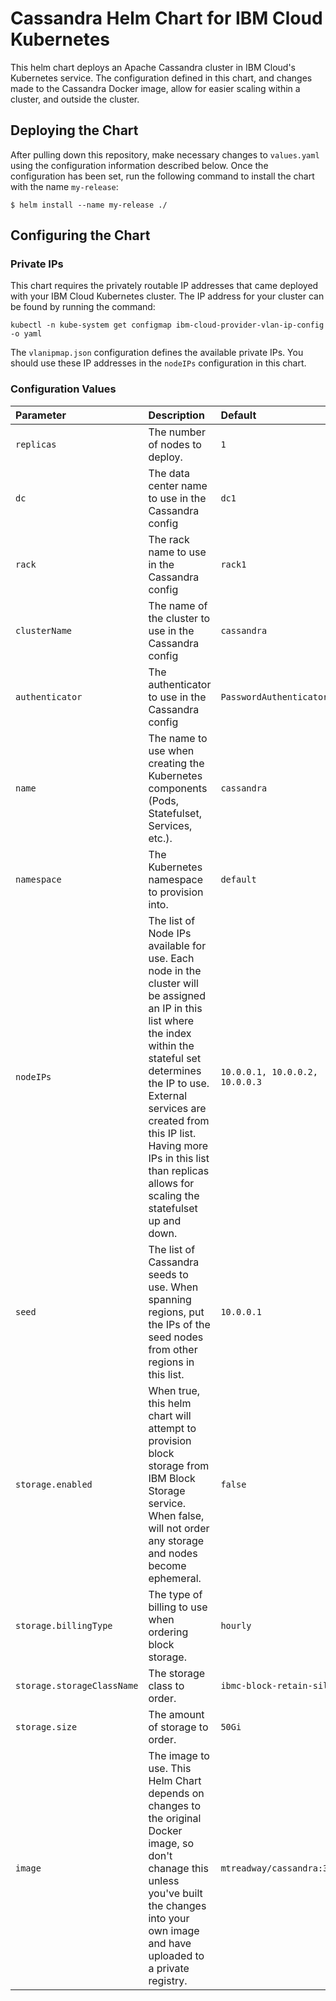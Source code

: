 # Cassandra Helm Chart for IBM Cloud Kubernetes
This helm chart deploys an Apache Cassandra cluster in IBM Cloud's Kubernetes service. The configuration defined in this chart, and changes made to the Cassandra Docker image, allow for easier scaling within a cluster, and outside the cluster.

## Deploying the Chart
After pulling down this repository, make necessary changes to `values.yaml` using the configuration information described below. Once the configuration has been set, run the following command to install the chart with the name `my-release`:

```
$ helm install --name my-release ./
``` 

## Configuring the Chart
### Private IPs
This chart requires the privately routable IP addresses that came deployed with your IBM Cloud Kubernetes cluster. The IP address for your cluster can be found by running the command:

```
kubectl -n kube-system get configmap ibm-cloud-provider-vlan-ip-config -o yaml
```
The `vlanipmap.json` configuration defines the available private IPs. You should use these IP addresses in the `nodeIPs` configuration in this chart.

### Configuration Values
Parameter  | Description | Default
:------------ | :------------ | :-------
`replicas`		| The number of nodes to deploy. | `1`
`dc`	| The data center name to use in the Cassandra config | `dc1`
`rack` | The rack name to use in the Cassandra config | `rack1`
`clusterName` | The name of the cluster to use in the Cassandra config |`cassandra`
`authenticator` | The authenticator to use in the Cassandra config | `PasswordAuthenticator`
`name` | The name to use when creating the Kubernetes components (Pods, Statefulset, Services, etc.). | `cassandra`
`namespace` | The Kubernetes namespace to provision into. | `default`
`nodeIPs` | The list of Node IPs available for use. Each node in the cluster will be assigned an IP in this list where the index within the stateful set determines the IP to use. External services are created from this IP list. Having more IPs in this list than replicas allows for scaling the statefulset up and down. | `10.0.0.1, 10.0.0.2, 10.0.0.3`
`seed` | The list of Cassandra seeds to use. When spanning regions, put the IPs of the seed nodes from other regions in this list. | `10.0.0.1`
`storage.enabled` | When true, this helm chart will attempt to provision block storage from IBM Block Storage service. When false, will not order any storage and nodes become ephemeral. | `false`
`storage.billingType` | The type of billing to use when ordering block storage. | `hourly`
`storage.storageClassName` | The storage class to order. | `ibmc-block-retain-silver`
`storage.size` | The amount of storage to order. | `50Gi`
`image` | The image to use. This Helm Chart depends on changes to the original Docker image, so don't chanage this unless you've built the changes into your own image and have uploaded to a private registry. | `mtreadway/cassandra:3.11`